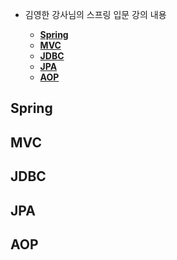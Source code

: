  - 김영한 강사님의 스프링 입문 강의 내용
   
   - **[Spring](#www.naver.com)**
   - **[MVC](#MVC)**
   - **[JDBC](#JDBC)**
   - **[JPA](#JPA)**
   - **[AOP](#AOP)**

## Spring 

## MVC

## JDBC

## JPA

## AOP


 
